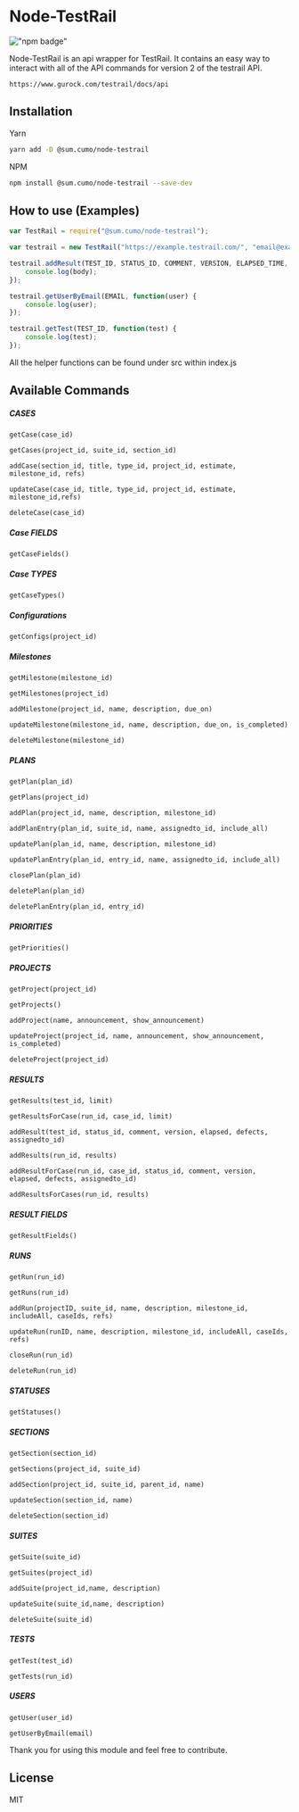 Node-TestRail
=========


!["npm badge"](https://nodei.co/npm/@sum.cumo/node-testrail.png)

Node-TestRail is an api wrapper for TestRail. It contains an easy way to interact with all of the API commands for version 2 of the testrail API.

    https://www.gurock.com/testrail/docs/api

Installation
---
Yarn
```bash
yarn add -D @sum.cumo/node-testrail
```

NPM
```bash
npm install @sum.cumo/node-testrail --save-dev
```

How to use (Examples)
----
```javascript
var TestRail = require("@sum.cumo/node-testrail");

var testrail = new TestRail("https://example.testrail.com/", "email@example.com", "password");

testrail.addResult(TEST_ID, STATUS_ID, COMMENT, VERSION, ELAPSED_TIME, DEFECTS, ASSIGNEDTO_ID, function(body) {
    console.log(body);
});

testrail.getUserByEmail(EMAIL, function(user) {
    console.log(user);
});

testrail.getTest(TEST_ID, function(test) {
    console.log(test);
});
```

All the helper functions can be found under src within index.js

Available Commands
----

##### CASES


	getCase(case_id)

	getCases(project_id, suite_id, section_id)

	addCase(section_id, title, type_id, project_id, estimate, milestone_id, refs)

	updateCase(case_id, title, type_id, project_id, estimate, milestone_id,refs)

	deleteCase(case_id)

##### Case FIELDS

	getCaseFields()

##### Case TYPES

	getCaseTypes()

##### Configurations

	getConfigs(project_id)

##### Milestones

	getMilestone(milestone_id)

	getMilestones(project_id)

	addMilestone(project_id, name, description, due_on)

	updateMilestone(milestone_id, name, description, due_on, is_completed)

	deleteMilestone(milestone_id)

##### PLANS

	getPlan(plan_id)

	getPlans(project_id)

	addPlan(project_id, name, description, milestone_id)

	addPlanEntry(plan_id, suite_id, name, assignedto_id, include_all)

	updatePlan(plan_id, name, description, milestone_id)

	updatePlanEntry(plan_id, entry_id, name, assignedto_id, include_all)

	closePlan(plan_id)

	deletePlan(plan_id)

	deletePlanEntry(plan_id, entry_id)


##### PRIORITIES

	getPriorities()

##### PROJECTS

	getProject(project_id)

	getProjects()

	addProject(name, announcement, show_announcement)

	updateProject(project_id, name, announcement, show_announcement, is_completed)

	deleteProject(project_id)

##### RESULTS

	getResults(test_id, limit)

	getResultsForCase(run_id, case_id, limit)

	addResult(test_id, status_id, comment, version, elapsed, defects, assignedto_id)

	addResults(run_id, results)

	addResultForCase(run_id, case_id, status_id, comment, version, elapsed, defects, assignedto_id)

	addResultsForCases(run_id, results)

##### RESULT FIELDS

	getResultFields()

##### RUNS

	getRun(run_id)

	getRuns(run_id)

	addRun(projectID, suite_id, name, description, milestone_id, includeAll, caseIds, refs)

	updateRun(runID, name, description, milestone_id, includeAll, caseIds, refs)

	closeRun(run_id)

	deleteRun(run_id)

##### STATUSES

	getStatuses()

##### SECTIONS

	getSection(section_id)

	getSections(project_id, suite_id)

	addSection(project_id, suite_id, parent_id, name)

	updateSection(section_id, name)

	deleteSection(section_id)


##### SUITES

	getSuite(suite_id)

	getSuites(project_id)

	addSuite(project_id,name, description)

	updateSuite(suite_id,name, description)

	deleteSuite(suite_id)

##### TESTS

	getTest(test_id)

	getTests(run_id)

##### USERS

	getUser(user_id)

	getUserByEmail(email)



Thank you for using this module and feel free to contribute.

License
----

MIT
